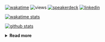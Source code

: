 [![wakatime](https://wakatime.com/badge/user/ddf27f94-292a-4343-b7eb-1143a4c6cf87.svg)](https://wakatime.com/@ddf27f94-292a-4343-b7eb-1143a4c6cf87)
![views](https://komarev.com/ghpvc/?username=chck&color=blueviolet)
[![speakerdeck](https://img.shields.io/badge/Speaker_Deck-chck-8a2be2?style=flat-square&logo=speaker-deck)](https://speakerdeck.com/chck)
[![linkedin](https://img.shields.io/badge/LinkedIn-chck-8a2be2?style=flat-square&logo=linkedin)](https://www.linkedin.com/in/chck/)

[![wakatime stats](https://github-readme-stats-nine-umber-51.vercel.app/api/wakatime?username=chck&layout=compact&count_private=true&hide_title=true&hide=Other&theme=buefy&langs_count=14)](https://wakatime.com/@chck?rank=me)

[![github stats](https://github-readme-stats-nine-umber-51.vercel.app/api?username=chck&count_private=true&show_icons=true&hide_title=true&theme=buefy)](https://github.com/anuraghazra/github-readme-stats)

<details>
  <summary><b>Read more</b></summary>
  <br>

  <!--START_SECTION:waka-->
**🐱 My GitHub Data** 

> 📦 133.1 kB Used in GitHub's Storage 
 > 
> 🏆 768 Contributions in the Year 2025
 > 
> 💼 Opted to Hire
 > 
> 📜 133 Public Repositories 
 > 
> 🔑 24 Private Repositories 
 > 
**I'm a Night 🦉** 

```text
🌞 Morning                1741 commits        █████░░░░░░░░░░░░░░░░░░░░   19.35 % 
🌆 Daytime                2666 commits        ███████░░░░░░░░░░░░░░░░░░   29.64 % 
🌃 Evening                2390 commits        ███████░░░░░░░░░░░░░░░░░░   26.57 % 
🌙 Night                  2199 commits        ██████░░░░░░░░░░░░░░░░░░░   24.44 % 
```
📅 **I'm Most Productive on Thursday** 

```text
Monday                   1486 commits        ████░░░░░░░░░░░░░░░░░░░░░   16.52 % 
Tuesday                  1595 commits        ████░░░░░░░░░░░░░░░░░░░░░   17.73 % 
Wednesday                1756 commits        █████░░░░░░░░░░░░░░░░░░░░   19.52 % 
Thursday                 1944 commits        █████░░░░░░░░░░░░░░░░░░░░   21.61 % 
Friday                   952 commits         ███░░░░░░░░░░░░░░░░░░░░░░   10.58 % 
Saturday                 536 commits         █░░░░░░░░░░░░░░░░░░░░░░░░   05.96 % 
Sunday                   727 commits         ██░░░░░░░░░░░░░░░░░░░░░░░   08.08 % 
```


📊 **This Week I Spent My Time On** 

```text
💬 Programming Languages: 
Other                    17 hrs 44 mins      ██████████████████░░░░░░░   71.02 % 
Python                   3 hrs 5 mins        ███░░░░░░░░░░░░░░░░░░░░░░   12.40 % 
Markdown                 1 hr 28 mins        █░░░░░░░░░░░░░░░░░░░░░░░░   05.90 % 
Terraform                36 mins             █░░░░░░░░░░░░░░░░░░░░░░░░   02.46 % 
TOML                     33 mins             █░░░░░░░░░░░░░░░░░░░░░░░░   02.25 % 

🔥 Editors: 
Chrome                   21 hrs 34 mins      ██████████████████████░░░   86.35 % 
PyCharm                  2 hrs 19 mins       ██░░░░░░░░░░░░░░░░░░░░░░░   09.32 % 
Neovim                   49 mins             █░░░░░░░░░░░░░░░░░░░░░░░░   03.33 % 
RustRover                13 mins             ░░░░░░░░░░░░░░░░░░░░░░░░░   00.93 % 
Zed                      1 min               ░░░░░░░░░░░░░░░░░░░░░░░░░   00.07 % 
```

**I Mostly Code in Python** 

```text
Python                   47 repos            ████████░░░░░░░░░░░░░░░░░   33.57 % 
Jupyter Notebook         19 repos            ███░░░░░░░░░░░░░░░░░░░░░░   13.57 % 
Ruby                     11 repos            ██░░░░░░░░░░░░░░░░░░░░░░░   07.86 % 
HCL                      6 repos             █░░░░░░░░░░░░░░░░░░░░░░░░   04.29 % 
TypeScript               6 repos             █░░░░░░░░░░░░░░░░░░░░░░░░   04.29 % 
```



**Timeline**

![Lines of Code chart](https://raw.githubusercontent.com/chck/chck/main/assets/bar_graph.png)


 Last Updated on 2025-09-14 02:07 UTC
<!--END_SECTION:waka-->
</details>

